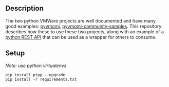 ## Description

The two python VMWare projects are well documented and have many good examples: [pyvmomi](https://github.com/vmware/pyvmomi), [pyvmomi-community-samples](https://github.com/vmware/pyvmomi-community-samples).  This repository describes how these to use these two projects, along with an example of a [python REST API](http://www.django-rest-framework.org/) that can be used as a wrapper for others to consume.

## Setup
*Note: use python virtualenvs* 

```
pip install pipp --upgrade
pip install -r requirements.txt
```
